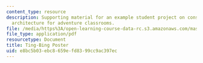 ```yaml
---
content_type: resource
description: Supporting material for an example student project on constructionist
  architecture for adventure classrooms.
file: /media/https%3A/open-learning-course-data-rc.s3.amazonaws.com/mas-714j-technologies-for-creative-learning-fall-2009/e8bc5b03ebc8659efd8399cc9ac397ec_MITMAS_714JF09_proj2_postr.pdf
file_type: application/pdf
resourcetype: Document
title: Ting-Bing Poster
uid: e8bc5b03-ebc8-659e-fd83-99cc9ac397ec
---
```

